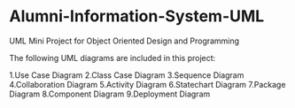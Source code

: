 # Alumni-Information-System-UML
UML Mini Project for Object Oriented Design and Programming 

The following UML diagrams are included in this project:

1.Use Case Diagram
2.Class Case Diagram
3.Sequence Diagram
4.Collaboration Diagram
5.Activity Diagram
6.Statechart Diagram
7.Package Diagram
8.Component Diagram
9.Deployment Diagram
